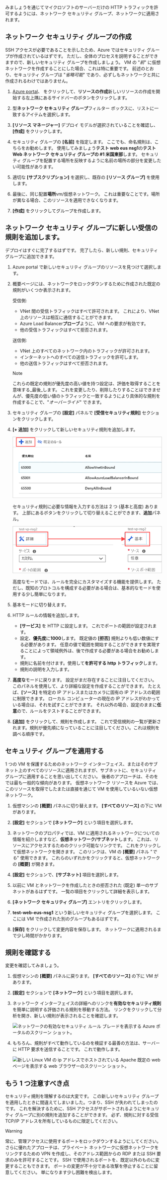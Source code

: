 みましょうを通じてマイクロソフトのサーバーだけの HTTP トラフィックを許可するようには、ネットワーク セキュリティ グループ、ネットワークに適用されます。

## <a name="create-a-network-security-group"></a>ネットワーク セキュリティ グループの作成

SSH アクセスが必要であることを示したため、Azure ではセキュリティ グループが作成されているはずです。 ただし、全体のプロセスを説明することができますので、新しいセキュリティ グループを作成しましょう。 VM の "_前_" に仮想ネットワークを作成することにした場合、これは特に重要です。 前述のとおり、セキュリティ グループは "_省略可能_" であり、必ずしもネットワークと共に作成されるわけではありません。

1. [Azure portal](https://portal.azure.com?azure-portal=true)、 をクリックして、**リソースの作成**新しいリソースの作成を開始する左上隅にあるサイドバーのボタンをクリックします。

1. 型**ネットワーク セキュリティ グループ**フィルター ボックスに、リストに一致するアイテムを選択します。

1. **[リソース マネージャー]** デプロイ モデルが選択されていることを確認し、**[作成]** をクリックします。

1. セキュリティ グループの **[名前]** を指定します。 ここでも、命名規則は、こちらをお勧めします。 使用してみましょう**テスト web eus nsg1**の**テスト Web ネットワーク セキュリティ グループの #1 米国東部**します。 セキュリティ グループを配置する場所を反映するように名前の場所の部分を変更したい可能性があります。

1. 適切な **[サブスクリプション]** を選択し、既存の **[リソース グループ]** を使用します。

1. 最後に、同じ配置**場所**vm/仮想ネットワーク。 これは重要なことです。場所が異なる場合、このリソースを適用できなくなります。

1. **[作成]** をクリックしてグループを作成します。

## <a name="add-a-new-inbound-rule-to-our-network-security-group"></a>ネットワーク セキュリティ グループに新しい受信の規則を追加します。

デプロイはすぐに完了するはずです。 完了したら、新しい規則、セキュリティ グループに追加できます。

1. Azure portal で新しいセキュリティ グループのリソースを見つけて選択します。

1. 概要ページには、ネットワークをロックダウンするために作成された既定の規則がいくつか表示されます。

    受信側:

    - VNet 間の受信トラフィックはすべて許可されます。 これにより、VNet 上のリソースは相互に通信することができます。
    - Azure Load Balancer**プローブ**ように、VM への要求が有効です。
    - 他の受信トラフィックはすべて拒否されます。  

    送信側:  
    - VNet 上のすべてのネットワーク内のトラフィックが許可されます。
    - インターネットへのすべての送信トラフィックを許可します。
    - 他の送信トラフィックはすべて拒否されます。

    > [!NOTE]  
    > これらの既定の規則が優先度の高い値を持つ設定は、評価を取得することを意味する_最後_します。 これを変更したり、削除したりすることはできませんが、優先度の低い値のトラフィックと一致するようにより具体的な規則を作成することで、"_オーバーライド_" できます。

1. セキュリティ グループの **[設定]** パネルで **[受信セキュリティ規則]** セクションをクリックします。

1. **[+ 追加]** をクリックして新しいセキュリティ規則を追加します。

    ![追加 ボタンを強調表示されている受信セキュリティ規則の設定を示す Azure ポータルのスクリーン ショット。](../media/8-add-rule.png)

    セキュリティ規則に必要な情報を入力する方法は 2 つ (基本と高度) あります。 上部にあるボタンをクリックして切り替えることができます、**追加**パネル。

    ![トグル ボタンが強調表示されているは、2 つの状態間のリンクの矢印が付いた、基本および詳細のルール入力の間で切り替えを示す Azure ポータルのスクリーン ショットのペア。](../media/8-advanced-create-rule.png)

    高度なモードでは、ルールを完全にカスタマイズする機能を提供します。 ただし、既知のプロトコルを構成する必要がある場合は、基本的なモードを使用する少し簡単になります。

1. 基本モードに切り替えます。

1. HTTP ルールの情報を追加します。

    - **[サービス]** を HTTP に設定します。 これでポートの範囲が設定されます。
    - 設定、**優先度**に**1000**します。 既定値の **[拒否]** 規則よりも低い数値にする必要があります。 任意の値で範囲を開始することができますを実現することによって領域例外は、後で作成する必要がある場合をお勧めします。
    - 規則に名前を付けます。使用して**を許可する http トラフィック**します。
    - 規則の説明を入力します。

1. **高度な**モードに戻ります。 設定がまだ存在することに注目してください。 このパネルを使用して、より詳細な設定を作成することができます。 たとえば、**[ソース]** を特定の IP アドレスまたはカメラに固有の IP アドレスの範囲に制限できます。 ローカル コンピューターの現在の IP アドレスがわかっている場合は、それを試すことができます。 それ以外の場合、設定のままに**任意**ので、ルールをテストすることができます。

1. **[追加]** をクリックして、規則を作成します。 これで受信規則の一覧が更新されます。規則が優先順になっていることに注目してください。これは規則を調べる順序です。

## <a name="apply-the-security-group"></a>セキュリティ グループを適用する

1 つの VM を保護するためのネットワーク インターフェイス、またはそのサブネット上のすべてのリソースに適用されますが、サブネットに、セキュリティ グループに適用することを思い出してください。 後者のアプローチは、そのをでは最も一般的な傾向があります。 仮想ネットワーク リソースを Azure では、このリソースを取得でしたまたは直接を通じて VM を使用しているいない仮想ネットワーク。

1. 仮想マシンの **[概要]** パネルに切り替えます。 **[すべてのリソース]** の下に VM があります。

1. **[設定]** セクションで **[ネットワーク]** という項目を選択します。

1. ネットワークのプロパティでは、VM に適用されるネットワークについての情報を紹介しますなど、**仮想ネットワーク/サブネット**します。 これは、リソースにアクセスするためのクリック可能なリンクです。 これをクリックして仮想ネットワークを開きます。 このリンクは、VM の **[概要]** パネル "_でも_" 使用できます。 これらのいずれかをクリックすると、仮想ネットワークの **[概要]** が開きます。

1. **[設定]** セクションで、**[サブネット]** 項目を選択します。

1. 以前に VM とネットワークを作成したときの拒否された (既定) 単一のサブネットがあるはずです。 一覧の項目をクリックして詳細を表示します。

1. **[ネットワーク セキュリティ グループ]** エントリをクリックします。

1. **test-web-eus-nsg1** という新しいセキュリティ グループを選択します。 ここには VM で作成された別のグループもあるはずです。

1. **[保存]** をクリックして変更内容を保存します。 ネットワークに適用されるまで少し時間がかかります。

## <a name="verify-the-rules"></a>規則を確認する

変更を確認してみましょう。

1. 仮想マシンの **[概要]** パネルに戻ります。 **[すべてのリソース]** の下に VM があります。

1. **[設定]** セクションで **[ネットワーク]** という項目を選択します。

1. ネットワーク インターフェイスの詳細へのリンクを**有効なセキュリティ規則**を簡単に説明する評価される規則を移動する方法。 リンクをクリックして分析を開き、新しい規則が表示されることを確認します。

    ![ネットワークの有効なセキュリティ ルール ブレードを表示する Azure ポータルのスクリーン ショット。](../media/8-effective-rules.png)

1. もちろん、規則がすべて動作しているのを検証する最善の方法は、サーバーに HTTP 要求を送信することです。 これで動作します。

    ![新しい Linux VM の ip アドレスでホストされている Apache 既定の web ページを表示する web ブラウザーのスクリーン ショット。](../media/6-apache-works.png)

## <a name="one-more-thing"></a>もう 1 つ注意すべき点

セキュリティ規則を理解するのは大変です。 この新しいセキュリティ グループを適用したときに間違えてしまいました。つまり、SSH が失われてしまったのです。 これを解決するために、SSH アクセスがサポートされるようにセキュリティ グループに別の規則を追加することができます。 必ず、規則に対する受信 TCP/IP アドレスを所有しているものに限定してください。

> [!WARNING]  
> 常に、管理アクセスに使用するポートをロックダウンするようにしてください。 さらに優れたアプローチは、プライベート ネットワークに仮想ネットワークをリンクするための VPN を作成し、そのアドレス範囲からの RDP または SSH 要求のみを許可することです。 SSH で使用されるポートを、既定以外のものに変更することもできます。 ポートの変更が不十分である攻撃を停止することに留意してください。 単になります少し困難を検出します。